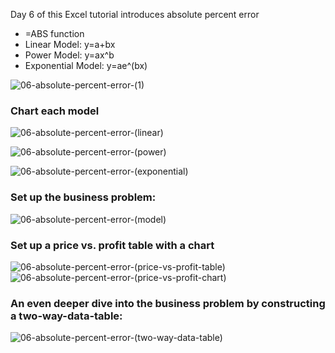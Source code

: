 Day 6 of this Excel tutorial introduces absolute percent error

* =ABS function
* Linear Model: y=a+bx
* Power Model: y=ax^b
* Exponential Model: y=ae^(bx)

![06-absolute-percent-error-(1)](https://github.com/user-attachments/assets/9475dab7-dbdd-4b75-b018-723c05d6e850)

### Chart each model

![06-absolute-percent-error-(linear)](https://github.com/user-attachments/assets/965ba207-1080-4d76-82a8-002ebbc4f138)

![06-absolute-percent-error-(power)](https://github.com/user-attachments/assets/b1777917-5c91-4f41-babf-0d184d7a3285)

![06-absolute-percent-error-(exponential)](https://github.com/user-attachments/assets/3501535e-3385-41ab-825c-6731d418c7b2)

### Set up the business problem:

![06-absolute-percent-error-(model)](https://github.com/user-attachments/assets/50680913-6e9a-4ed5-9c47-4e8807997db5)

### Set up a price vs. profit table with a chart

![06-absolute-percent-error-(price-vs-profit-table)](https://github.com/user-attachments/assets/20685b82-0ed3-4187-8165-a19f81902306) ![06-absolute-percent-error-(price-vs-profit-chart)](https://github.com/user-attachments/assets/a644749c-6010-4827-8567-b20a1825f5c4)

### An even deeper dive into the business problem by constructing a two-way-data-table:

![06-absolute-percent-error-(two-way-data-table)](https://github.com/user-attachments/assets/24e112ef-0103-40c1-a169-092f89e797a9)
